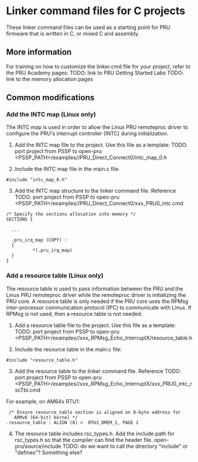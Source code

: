 # Linker command files for C projects

These linker command files can be used as a starting point for PRU firmware that
is written in C, or mixed C and assembly.

## More information

For training on how to customize the linker.cmd file for your project, refer to
the PRU Academy pages:
TODO: link to PRU Getting Started Labs
TODO: link to the memory allocation pages

## Common modifications

### Add the INTC map (Linux only)

The INTC map is used in order to allow the Linux PRU remoteproc driver to
configure the PRU's interrupt controller (INTC) during initialization.

1. Add the INTC map file to the project. Use this file as a template:
   TODO: port project from PSSP to open-pru
   <PSSP_PATH>/examples/<processor>/PRU_Direct_Connect0/intc_map_0.h

2. Include the INTC map file in the main.c file.

```
#include "intc_map_0.h"
```

3. Add the INTC map structure to the linker command file. Reference
   TODO: port project from PSSP to open-pru
   <PSSP_PATH>/examples/<processor>/PRU_Direct_Connect0/xxx_PRU0_intc.cmd

```
/* Specify the sections allocation into memory */
SECTIONS {

  ...

  .pru_irq_map (COPY) :
  {
          *(.pru_irq_map)
  }
}
```

### Add a resource table (Linux only)

The resource table is used to pass information between the PRU and the Linux
PRU remoteproc driver while the remoteproc driver is initializing the PRU core.
A resource table is only needed if the PRU core uses the RPMsg inter-processor
communication protocol (IPC) to communicate with Linux. If RPMsg is not used,
then a resource table is not needed.

1. Add a resource table file to the project. Use this file as a template:
   TODO: port project from PSSP to open-pru
   <PSSP_PATH>/examples/<processor>/xxx_RPMsg_Echo_InterruptX/resource_table.h

2. Include the resource table in the main.c file:

```
#include "resource_table.h"
```

3. Add the resource table to the linker command file. Reference
   TODO: port project from PSSP to open-pru
   <PSSP_PATH>/examples/<processor>/xxx_RPMsg_Echo_InterruptX/xxx_PRU0_intc_rscTbl.cmd

For example, on AM64x RTU1:
```
 /* Ensure resource_table section is aligned on 8-byte address for
   ARMv8 (64-bit) kernel */
.resource_table : ALIGN (8) >  RTU1_DMEM_1, PAGE 1
```

4. The resource table includes rsc_types.h. Add the include path for rsc_types.h
   so that the compiler can find the header file.
   open-pru/source/include
TODO: do we want to call the directory "include" or "defines"? Something else?
